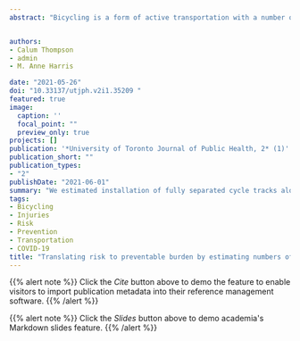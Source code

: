 ```yaml
---
abstract: "Bicycling is a form of active transportation with a number of health benefits but carries a high risk of injury compared to other transportation modes. Safety intervention evaluations often produce results in the form of ratios, which can be difficult to communicate to policy-makers. The primary objective of this study was to estimate the number of bicycling injuries on an urban corridor preventable by separated bicycling infrastructure. Stakeholders identified a key corridor with multiple segments having bicycling infrastructure but most of the corridor lacking similar infrastructure. We counted bicyclist volume along this route and used secondary data to supplement counts missing due to COVID-19. We used two reference studies including local bicycling population to estimate benefit of separated bicycling infrastructure and applied this to a city-wide estimate of baseline risk of injury per kilometre bicycled, which used a combination of secondary data sources including police, health care and travel survey data. Finally, we adjusted baseline risk to account for increased bicyclist volume during and following the COVID-19 pandemic. We estimated installation of fully separated cycle tracks along one Toronto corridor would prevent approximately 152.9 injuries and 0.9 fatalities over a 10-year period. Our results underscore the benefits of separated bicycling infrastructure. We identify several caveats for our results, including the limitations of studies used to estimate relative risk of infrastructure. Our method could be adapted for use in other cities or along other corridors. Finally, we discuss the role of preventable burden estimates as a knowledge translation tool."


authors:
- Calum Thompson
- admin
- M. Anne Harris

date: "2021-05-26"
doi: "10.33137/utjph.v2i1.35209 "
featured: true
image:
  caption: ''
  focal_point: ""
  preview_only: true
projects: []
publication: '*University of Toronto Journal of Public Health, 2* (1)'
publication_short: ""
publication_types:
- "2"
publishDate: "2021-06-01"
summary: "We estimated installation of fully separated cycle tracks along one Toronto corridor would prevent approximately 152.9 injuries and 0.9 fatalities over a 10-year period."
tags:
- Bicycling
- Injuries
- Risk
- Prevention
- Transportation
- COVID-19 
title: "Translating risk to preventable burden by estimating numbers of bicycling injuries preventable by separated infrastructure on a Toronto, Ontario corridor"
---
```


{{% alert note %}}
Click the *Cite* button above to demo the feature to enable visitors to import publication metadata into their reference management software.
{{% /alert %}}

{{% alert note %}}
Click the *Slides* button above to demo academia's Markdown slides feature.
{{% /alert %}}
